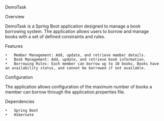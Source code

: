 DemoTask

Overview

DemoTask is a Spring Boot application designed to manage a book borrowing system. The application allows users to borrow and manage books with a set of defined constraints and rules.

Features

	•	Member Management: Add, update, and retrieve member details.
	•	Book Management: Add, update, and retrieve book information.
	•	Borrowing Rules: Each member can borrow up to 10 books. Books have an availability status, and cannot be borrowed if not available.


Configuration

The application allows configuration of the maximum number of books a member can borrow through the application.properties file.

Dependencies

	•	Spring Boot
	•	Hibernate
